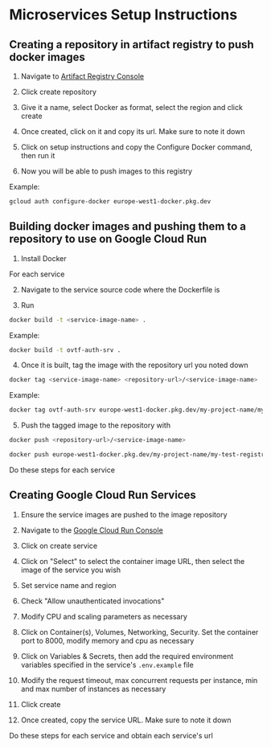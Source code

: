 # Microservices Setup Instructions

## Creating a repository in artifact registry to push docker images

1. Navigate to [Artifact Registry Console](https://console.cloud.google.com/artifacts)

2. Click create repository

3. Give it a name, select Docker as format, select the region and click create

4. Once created, click on it and copy its url. Make sure to note it down

5. Click on setup instructions and copy the Configure Docker command, then run it

6. Now you will be able to push images to this registry

Example:

```bash
gcloud auth configure-docker europe-west1-docker.pkg.dev
```

## Building docker images and pushing them to a repository to use on Google Cloud Run

1. Install Docker

For each service

2. Navigate to the service source code where the Dockerfile is

3. Run

```bash
docker build -t <service-image-name> .
```

Example:

```bash
docker build -t ovtf-auth-srv .
```

4. Once it is built, tag the image with the repository url you noted down

```bash
docker tag <service-image-name> <repository-url>/<service-image-name>
```

Example:

```bash
docker tag ovtf-auth-srv europe-west1-docker.pkg.dev/my-project-name/my-test-registry/ovtf-auth-srv
```

5. Push the tagged image to the repository with

```bash
docker push <repository-url>/<service-image-name>
```

```bash
docker push europe-west1-docker.pkg.dev/my-project-name/my-test-registry/ovtf-auth-srv
```

Do these steps for each service

## Creating Google Cloud Run Services

1. Ensure the service images are pushed to the image repository

2. Navigate to the [Google Cloud Run Console](https://console.cloud.google.com/run)

3. Click on create service

4. Click on "Select" to select the container image URL, then select the image of the service you wish

5. Set service name and region

6. Check "Allow unauthenticated invocations"

7. Modify CPU and scaling parameters as necessary

8. Click on Container(s), Volumes, Networking, Security. Set the container port to 8000, modify memory and cpu as necessary

9. Click on Variables & Secrets, then add the required environment variables specified in the service's `.env.example` file

10. Modify the request timeout, max concurrent requests per instance, min and max number of instances as necessary

11. Click create

12. Once created, copy the service URL. Make sure to note it down

Do these steps for each service and obtain each service's url
